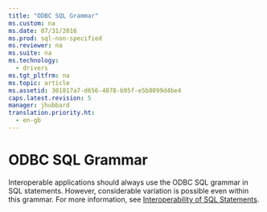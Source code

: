 ```yaml
---
title: "ODBC SQL Grammar"
ms.custom: na
ms.date: 07/31/2016
ms.prod: sql-non-specified
ms.reviewer: na
ms.suite: na
ms.technology: 
  - drivers
ms.tgt_pltfrm: na
ms.topic: article
ms.assetid: 301817a7-d656-4078-b95f-e5b8099d4be4
caps.latest.revision: 5
manager: jhubbard
translation.priority.ht: 
  - en-gb
---
```

# ODBC SQL Grammar
Interoperable applications should always use the ODBC SQL grammar in SQL statements. However, considerable variation is possible even within this grammar. For more information, see [Interoperability of SQL Statements](../content/Interoperability-of-SQL-Statements.md).